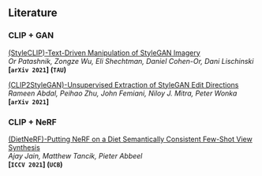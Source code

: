 

## Literature



### CLIP + GAN

[(StyleCLIP)-Text-Driven Manipulation of StyleGAN Imagery](https://arxiv.org/pdf/2103.17249.pdf)  
*Or Patashnik, Zongze Wu, Eli Shechtman, Daniel Cohen-Or, Dani Lischinski*  
**[`arXiv 2021`] (`TAU`)** 

[(CLIP2StyleGAN)-Unsupervised Extraction of StyleGAN Edit Directions](https://arxiv.org/pdf/2112.05219.pdf)  
*Rameen Abdal, Peihao Zhu, John Femiani, Niloy J. Mitra, Peter Wonka*  
**[`arXiv 2021`]**



### CLIP + NeRF

[(DietNeRF)-Putting NeRF on a Diet Semantically Consistent Few-Shot View Synthesis](https://arxiv.org/pdf/2104.00677.pdf)  
*Ajay Jain, Matthew Tancik, Pieter Abbeel*  
**[`ICCV 2021`] (`UCB`)** 




